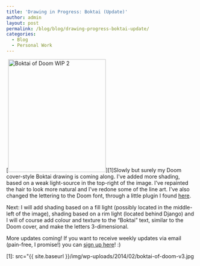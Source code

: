 ```yaml
---
title: 'Drawing in Progress: Boktai (Update)'
author: admin
layout: post
permalink: /blog/blog/drawing-progress-boktai-update/
categories:
  - Blog
  - Personal Work
---
```

[<img class="alignright size-medium wp-image-251" alt="Boktai of Doom WIP 2" src="{{ site.baseurl }}/img/wp-uploads/2014/02/boktai-of-doom-v3-259x300.jpg" width="259" height="300" />][1]Slowly but surely my Doom cover-style Boktai drawing is coming along. I've added more shading, based on a weak light-source in the top-right of the image. I've repainted the hair to look more natural and I've redone some of the line art. I've also changed the lettering to the Doom font, through a little plugin I found <a href="http://fontmeme.com/doom-font/" target="_blank">here</a>.

<!--more More after the break!-->

Next: I will add shading based on a fill light (possibly located in the middle-left of the image), shading based on a rim light (located behind Django) and I will of course add colour and texture to the &#8220;Boktai&#8221; text, similar to the Doom cover, and make the letters 3-dimensional.

More updates coming! If you want to receive weekly updates via email (pain-free, I promise!) you can <a href="http://eepurl.com/OPz4b" target="_blank">sign up here</a>! :)

 [1]: src="{{ site.baseurl }}/img/wp-uploads/2014/02/boktai-of-doom-v3.jpg